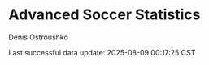 # Advanced Soccer Statistics
Denis Ostroushko

<!-- gfm -->

Last successful data update: 2025-08-09 00:17:25 CST
